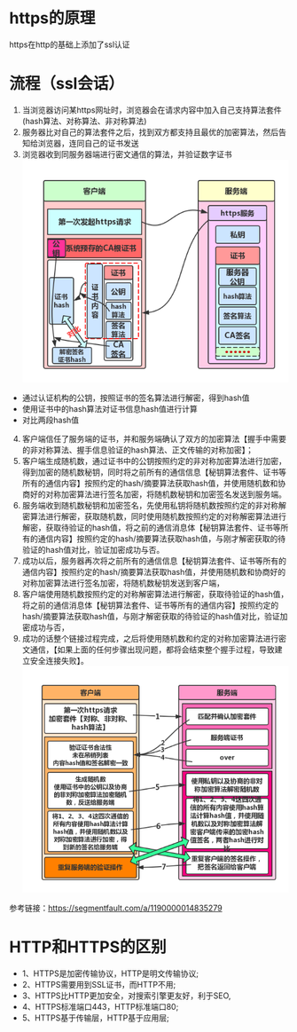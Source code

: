 # https的原理
https在http的基础上添加了ssl认证
# 流程（ssl会话）
1. 当浏览器访问某https网址时，浏览器会在请求内容中加入自己支持算法套件(hash算法、对称算法、非对称算法)
2. 服务器比对自己的算法套件之后，找到双方都支持且最优的加密算法，然后告知给浏览器，连同自己的证书发送
3. 浏览器收到同服务器端进行密文通信的算法，并验证数字证书
![解密过程的细化图](../img/CA验证.png)
+ 通过认证机构的公钥，按照证书的签名算法进行解密，得到hash值
+ 使用证书中的hash算法对证书信息hash值进行计算
+ 对比两段hash值
4. 客户端信任了服务端的证书，并和服务端确认了双方的加密算法【握手中需要的非对称算法、握手信息验证的hash算法、正文传输的对称加密】；
5. 客户端生成随机数，通过证书中的公钥按照约定的非对称加密算法进行加密，得到加密的随机数秘钥，同时将之前所有的通信信息【秘钥算法套件、证书等所有的通信内容】按照约定的hash/摘要算法获取hash值，并使用随机数和协商好的对称加密算法进行签名加密，将随机数秘钥和加密签名发送到服务端。
6. 服务端收到随机数秘钥和加密签名，先使用私钥将随机数按照约定的非对称解密算法进行解密，获取随机数，同时使用随机数按照约定的对称解密算法进行解密，获取待验证的hash值，将之前的通信消息体【秘钥算法套件、证书等所有的通信内容】按照约定的hash/摘要算法获取hash值，与刚才解密获取的待验证的hash值对比，验证加密成功与否。
7. 成功以后，服务器再次将之前所有的通信信息【秘钥算法套件、证书等所有的通信内容】按照约定的hash/摘要算法获取hash值，并使用随机数和协商好的对称加密算法进行签名加密，将随机数秘钥发送到客户端，
8. 客户端使用随机数按照约定的对称解密算法进行解密，获取待验证的hash值，将之前的通信消息体【秘钥算法套件、证书等所有的通信内容】按照约定的hash/摘要算法获取hash值，与刚才解密获取的待验证的hash值对比，验证加密成功与否，
9. 成功的话整个链接过程完成，之后将使用随机数和约定的对称加密算法进行密文通信，【如果上面的任何步骤出现问题，都将会结束整个握手过程，导致建立安全连接失败】。
![ssl会话解说图](../img/https.png)

参考链接：https://segmentfault.com/a/1190000014835279


# HTTP和HTTPS的区别
- 1、HTTPS是加密传输协议，HTTP是明文传输协议;
- 2、HTTPS需要用到SSL证书，而HTTP不用;
- 3、HTTPS比HTTP更加安全，对搜索引擎更友好，利于SEO,
- 4、HTTPS标准端口443，HTTP标准端口80;
- 5、HTTPS基于传输层，HTTP基于应用层;